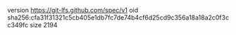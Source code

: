 version https://git-lfs.github.com/spec/v1
oid sha256:cfa31f31321c5cb405e1db7fc7de74b4cf6d25cd9c356a18a18a2c0f3cc349fc
size 2194
